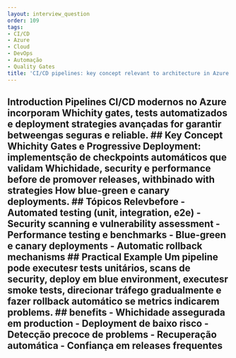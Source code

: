 ```yaml
---
layout: interview_question
order: 109
tags:
- CI/CD
- Azure
- Cloud
- DevOps
- Automação
- Quality Gates
title: 'CI/CD pipelines: key concept relevant to architecture in Azure'
---
```


## Introduction Pipelines CI/CD modernos no Azure incorporam Whichity gates, tests automatizados e deployment strategies avançadas for garantir betweengas seguras e reliable. ## Key Concept **Whichity Gates e Progressive Deployment**: implementsção de checkpoints automáticos que validam Whichidade, security e performance before de promover releases, withbinado with strategies How blue-green e canary deployments. ## Tópicos Relevbefore - Automated testing (unit, integration, e2e) - Security scanning e vulnerability assessment - Performance testing e benchmarks - Blue-green e canary deployments - Automatic rollback mechanisms ## Practical Example Um pipeline pode executesr tests unitários, scans de security, deploy em blue environment, executesr smoke tests, direcionar tráfego gradualmente e fazer rollback automático se metrics indicarem problems. ## benefits - Whichidade assegurada em production - Deployment de baixo risco - Detecção precoce de problems - Recuperação automática - Confiança em releases frequentes